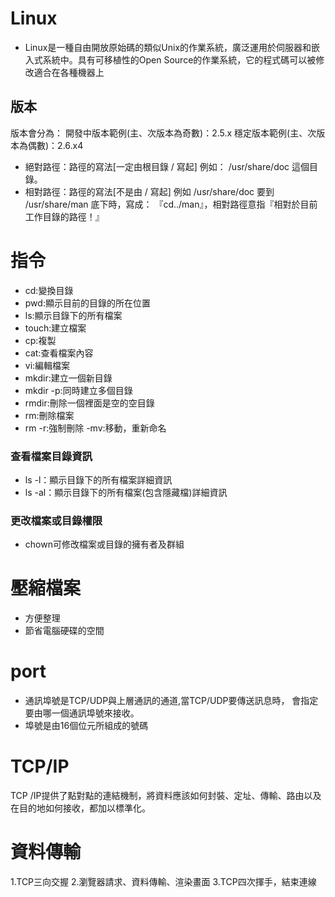 # Linux
- Linux是一種自由開放原始碼的類似Unix的作業系統，廣泛運用於伺服器和嵌入式系統中。具有可移植性的Open Source的作業系統，它的程式碼可以被修改適合在各種機器上
## 版本
版本會分為：
開發中版本範例(主、次版本為奇數)：2.5.x
穩定版本範例(主、次版本為偶數)：2.6.x4
- 絕對路徑：路徑的寫法[一定由根目錄 / 寫起]
例如： /usr/share/doc 這個目錄。
- 相對路徑：路徑的寫法[不是由 / 寫起]
例如 /usr/share/doc 要到 /usr/share/man 底下時，寫成： 『cd../man』，相對路徑意指『相對於目前工作目錄的路徑！』
# 指令
- cd:變換目錄
- pwd:顯示目前的目錄的所在位置
- ls:顯示目錄下的所有檔案
- touch:建立檔案
- cp:複製
- cat:查看檔案內容
- vi:編輯檔案
- mkdir:建立一個新目錄
- mkdir -p:同時建立多個目錄
- rmdir:刪除一個裡面是空的空目錄
- rm:刪除檔案                
- rm -r:強制刪除
-mv:移動，重新命名
### 查看檔案目錄資訊
- ls -l：顯示目錄下的所有檔案詳細資訊
- ls -al：顯示目錄下的所有檔案(包含隱藏檔)詳細資訊
### 更改檔案或目錄權限
- chown可修改檔案或目錄的擁有者及群組

# 壓縮檔案
- 方便整理
- 節省電腦硬碟的空間

# port
- 通訊埠號是TCP/UDP與上層通訊的通道,當TCP/UDP要傳送訊息時， 會指定要由哪一個通訊埠號來接收。
- 埠號是由16個位元所組成的號碼

# TCP/IP
TCP /IP提供了點對點的連結機制，將資料應該如何封裝、定址、傳輸、路由以及在目的地如何接收，都加以標準化。

# 資料傳輸
1.TCP三向交握
2.瀏覽器請求、資料傳輸、渲染畫面
3.TCP四次揮手，結束連線



